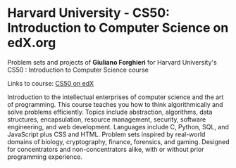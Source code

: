 # Harvard University - CS50: Introduction to Computer Science on edX.org
Problem sets and projects of **Giuliano Forghieri** for Harvard University's CS50 : Introduction to Computer Science course

Links to course: <a href ="https://www.edx.org/course/cs50s-introduction-computer-science-harvardx-cs50x">CS50 on edX</a>


Introduction to the intellectual enterprises of computer science and the art of programming. This course teaches you how to think algorithmically and solve problems efficiently. Topics include abstraction, algorithms, data structures, encapsulation, resource management, security, software engineering, and web development. Languages include C, Python, SQL, and JavaScript plus CSS and HTML. Problem sets inspired by real-world domains of biology, cryptography, finance, forensics, and gaming. Designed for concentrators and non-concentrators alike, with or without prior programming experience.
